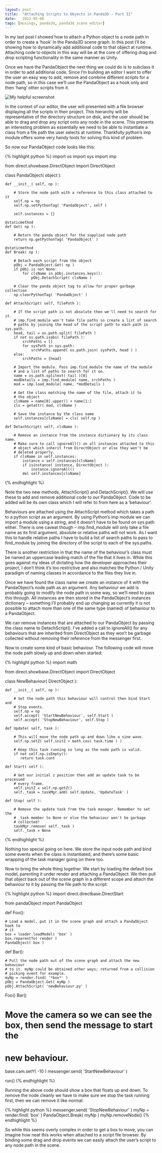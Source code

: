 ```yaml
---
layout: post
title:  "Attaching Scripts to Objects in Panda3D – Part II"
date:   2012-05-06
tags: [musings, panda3d, panda3d scene editor]
---
```

In my last post I showed how to attach a Python object to a node path in order to create a ‘hook’ in the Panda3D scene graph. In this post I’ll be showing how to dynamically add additional code to that object at runtime. Attaching code to objects in this way will be at the core of offering drag and drop scripting functionality in the same manner as Unity.

Once we have the PandaObject the next thing we could do is to subclass it in order to add additional code. Since I’m building an editor I want to offer the user an easy way to add, remove and combine different scripts for a node path, so in this case we’ll use the PandaObject as a hook only and then ‘hang’ other scripts from it.

![My helpful screenshot](/assets/pandaEditorUi2.jpg)

In the context of our editor, the user will presented with a file browser displaying all the scripts in their project. This hierarchy will be representative of the directory structure on disk, and the user should be able to drag and drop any script onto any node in the scene. This presents an interesting problem as essentially we need to be able to instantiate a class from a file path the user selects at runtime. Thankfully python’s imp module offers some very handy tools for solving this kind of problem.

So now our PandaObject code looks like this:

{% highlight python %}
import os
import sys
import imp
 
from direct.showbase.DirectObject import DirectObject
 
class PandaObject( object ):
 
    def __init__( self, np ):
 
        # Store the node path with a reference to this class attached to it
        self.np = np
        self.np.setPythonTag( 'PandaObject', self )
 
        self.instances = {}
 
    @staticmethod
    def Get( np ):
 
        # Return the panda object for the supplied node path
        return np.getPythonTag( 'PandaObject' )
 
    @staticmethod
    def Break( np ):
 
        # Detach each script from the object
        pObj = PandaObject.Get( np )
        if pObj is not None:
            for clsName in pObj.instances.keys():
                pObj.DetachScript( clsName )
 
        # Clear the panda object tag to allow for proper garbage collection
        np.clearPythonTag( 'PandaObject' )
 
    def AttachScript( self, filePath ):
 
        # If the script path is not absolute then we'll need to search for it.
        # imp.find_module won't take file paths so create a list of search
        # paths by joining the head of the script path to each path in sys.path.
        head, tail = os.path.split( filePath )
        if not os.path.isabs( filePath ):
            srchPaths = []
            for sysPath in sys.path:
                srchPaths.append( os.path.join( sysPath, head ) )
        else:
            srchPaths = [head]
 
        # Import the module. Pass imp.find_module the name of the module
        # and a list of paths to search for it on.
        name = os.path.splitext( tail )[0]
        modDetails = imp.find_module( name, srchPaths )
        mod = imp.load_module( name, *modDetails )
 
        # Get the class matching the name of the file, attach it to
        # the object
        clsName = name[0].upper() + name[1:]
        cls = getattr( mod, clsName )
 
        # Save the instance by the class name
        self.instances[clsName] = cls( self.np )
 
    def DetachScript( self, clsName ):
 
        # Remove an instance from the instance dictionary by its class name.
        # Make sure to call ignoreAll() on all instances attached to this
        # object which inherit from DirectObject or else they won't be
        # deleted properly.
        if clsName in self.instances:
            instance = self.instances[clsName]
            if isinstance( instance, DirectObject ):
                instance.ignoreAll()
            del self.instances[clsName]
{% endhighlight %}

Note the two new methods, AttachScript() and DetachScript(). We will use these to add and remove additional code to our PandaObject. Code to be added will be its own class which I will refer to from here as a ‘behaviour’.

Behaviours are attached using the AttachScript method which takes a path to a python script as an argument. By using Python’s imp module we can import a module using a string, and it doesn’t have to be found on sys.path either. There is one caveat though – imp.find_module will only take a file name as its first argument, absolute or relative paths will not work. As I want this to handle relative paths I have to build a list of search paths to pass to find_module by joining the directory of the script to each of the sys.paths.

There is another restriction in that the name of the behaviour’s class must be named an uppercase leading match of the file that it lives in. While this goes against my ideas of dictating how the developer approaches their project, I don’t think it’s too restrictive and also matches the Python / Unity paradigm of naming classes in accordance to the files they live in.

Once we have found the class name we create an instance of it with the PandaObject’s node path as an argument. Any behaviour we add is probably going to modify the node path in some way, so we’ll need to pass this through. All instances are then stored in the PandaObject’s instances dictionary – something I’ll probably end up changing as currently it is not possible to attach more than one of the same type (named) of behaviour to a PandaObject.

We can remove instances that are attached to our PandaObject by passing the class name to DetachScript(). I’ve added a call to ignoreAll() for any behaviours that are inherited from DirectObject as they won’t be garbage collected without removing their reference from the messenger first.

Now to create some kind of basic behaviour. The following code will move the node path slowly up and down when started:

{% highlight python %}
import math
 
from direct.showbase.DirectObject import DirectObject
 
class NewBehaviour( DirectObject ):
 
    def __init__( self, np ):
 
        # Set the node path this behaviour will control then bind Start and
        # Stop events.
        self.np = np
        self.accept( 'StartNewBehaviour', self.Start )
        self.accept( 'StopNewBehaviour', self.Stop )
 
    def Update( self, task ):
 
        # This will move the node path up and down like a sine wave.
        self.np.setZ( self.initZ + math.cos( task.time ) )
 
        # Keep this task running so long as the node path is valid.
        if not self.np.isEmpty():
           return task.cont
 
    def Start( self ):
 
        # Get our initial z position then add an update task to be processed
        # every frame.
        self.initZ = self.np.getZ()
        self._task = taskMgr.add( self.Update, 'UpdateTask' )
 
    def Stop( self ):
 
        # Remove the update task from the task manager. Remember to set the
        # _task member to None or else the behaviour won't be garbage
        # collected!
        taskMgr.remove( self._task )
        self._task = None
{% endhighlight %}

Nothing too special going on here. We store the input node path and bind some events when the class is instantiated, and there’s some basic wrapping of the task manager going on there too.

Now to bring the whole thing together. We start by loading the default box model, parenting it under render and attaching a PandaObject. We then pull that object back out of the scene graph in a different scope and attach the behaviour to it by passing the file path to the script:

{% highlight python %}
import direct.directbase.DirectStart
 
from pandaObject import PandaObject
 
def Foo():
 
    # Load a model, put it in the scene graph and attach a PandaObject hook to
    # it
    box = loader.loadModel( 'box' )
    box.reparentTo( render )
    PandaObject( box )
 
def Bar():
 
    # Pull the node path out of the scene graph and attach the new behaviour
    # to it. myNp could be obtained other ways; returned from a collision
    # picking event for example.
    myNp = render.find( '*box*' )
    pObj = PandaObject.Get( myNp )
    pObj.AttachScript( 'newBehaviour.py' )
 
Foo()
Bar()
 
# Move the camera so we can see the box, then send the message to start the
# new behaviour.
base.cam.setY( -10 )
messenger.send( 'StartNewBehaviour' )
 
run()
{% endhighlight %}

Running the above code should show a box that floats up and down. To remove the node cleanly we have to make sure we stop the task running first, then we can remove it like normal:

{% highlight python %}
messenger.send( 'StopNewBehaviour' )
myNp = render.find( '*box*' )
PandaObject.Break( myNp )
myNp.removeNode()
{% endhighlight %}

So while this seems overly complex in order to get a box to move, you can imagine how neat this works when attached to a script file browser. By binding some drag and drop events we can easily attach the user’s script to any node path in the scene.
